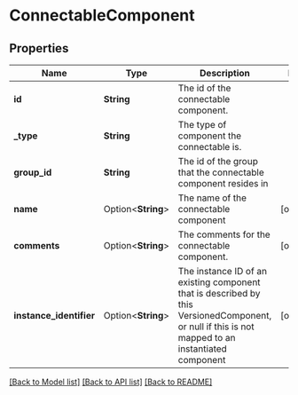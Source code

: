 # ConnectableComponent

## Properties

Name | Type | Description | Notes
------------ | ------------- | ------------- | -------------
**id** | **String** | The id of the connectable component. | 
**_type** | **String** | The type of component the connectable is. | 
**group_id** | **String** | The id of the group that the connectable component resides in | 
**name** | Option<**String**> | The name of the connectable component | [optional]
**comments** | Option<**String**> | The comments for the connectable component. | [optional]
**instance_identifier** | Option<**String**> | The instance ID of an existing component that is described by this VersionedComponent, or null if this is not mapped to an instantiated component | [optional]

[[Back to Model list]](../README.md#documentation-for-models) [[Back to API list]](../README.md#documentation-for-api-endpoints) [[Back to README]](../README.md)


